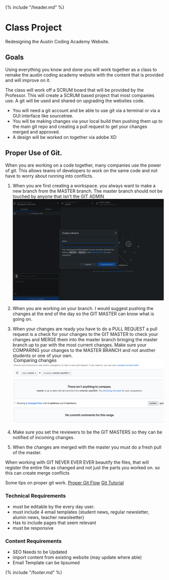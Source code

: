 {% include "/header.md" %}

# Class Project

Redesigning the Austin Coding Academy Website.

## Goals
Using everything you know and done you will work together as a class to remake the austin coding academy website with the content that is provided and will improve on it. 

The class will work off a SCRUM board that will be provided by the Professor. This will create a SCRUM based project that most companies use. A git will be used and shared on upgrading the websites code. 

* You will need a git account and be able to use git via a terminal or via a GUI interface like sourcetree. 
* You will be making changes via your local build then pushing them up to the main git repo and creating a pull request to get your changes merged and approved.
* A design will be worked on together via adobe XD


## Proper Use of Git.
When you are working on a code together, many companies use the power of git. This allows teams of developers to work on the same code and not have to worry about running into conflicts. 
1. When you are first creating a workspace. you always want to make a new branch from the MASTER branch. The master branch should not be touched by anyone that isn't the GIT ADMIN
![git step one](ProjectImages/GitInfo1.png)

2. When you are working on your branch. I would suggest pushing the changes at the end of the day so the GIT MASTER can know what is going on. 
3. When your changes are ready you have to do a PULL REQUEST a pull request is a check for your changes to the GIT MASTER to check your changes and MERGE them into the master branch bringing the master branch up to par with the most current changes. Make sure your COMPARING your changes to the MASTER BRANCH and not another students or one of your own.
![pull request](ProjectImages/pullrequest.png)
4. Make sure you set the reviewers to be the GIT MASTERS so they can be notified of incoming changes. 
5. When the changes are merged with the master you must do a fresh pull of the master. 


When working with GIT NEVER EVER EVER beautify the files, that will register the entire file as changed and not just the parts you worked on. so this can create merge conflicts



Some tips on proper git work.
[Proper Git Flow](https://www.atlassian.com/git/tutorials/comparing-workflows)
[Git Tutorial](https://www.codecademy.com/learn/learn-git)


### Technical Requirements
* must be editable by the every day user.
* must include 4 email templates (student news, regular newsletter, alumin news, teacher newsleetter)
* Has to include pages that seem relevant
* must be responsive

### Content Requirements
* SEO Needs to be Updated
* import content from existing website (may update where able)
* Email Template can be lipsumed 


{% include "/footer.md" %}
